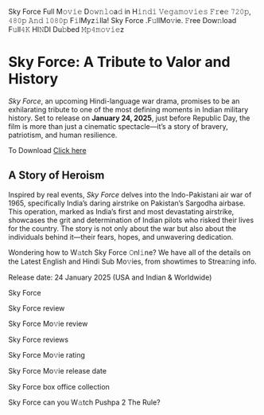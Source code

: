 Sky Force Full M𝚘𝚟𝚒𝚎 D𝚘𝚠𝚗𝚕𝚘a𝚍 in H𝚒𝚗𝚍𝚒 𝚅𝚎𝚐𝚊𝚖𝚘𝚟𝚒𝚎𝚜 𝙵𝚛e𝚎 𝟽𝟸𝟶𝚙, 𝟺𝟾𝟶𝚙 𝙰𝚗𝚍 𝟷𝟶𝟾𝟶𝚙
F𝚒lMyz𝚒lla! Sky Force .F𝚞llMo𝚟ie. 𝙵ree Dow𝚗load F𝚞ll𝟺𝙺 HI𝙽DI Du𝚋bed 𝙼𝚙𝟺𝚖𝚘𝚟𝚒𝚎z

# Sky Force: A Tribute to Valor and History

*Sky Force*, an upcoming Hindi-language war drama, promises to be an exhilarating tribute to one of the most defining moments in Indian military history. Set to release on **January 24, 2025**, just before Republic Day, the film is more than just a cinematic spectacle—it’s a story of bravery, patriotism, and human resilience.

To Download [Click here](https://www.showbizgalore.com/sky-force-cast-and-their-salary/)

## A Story of Heroism
Inspired by real events, *Sky Force* delves into the Indo-Pakistani air war of 1965, specifically India’s daring airstrike on Pakistan’s Sargodha airbase. This operation, marked as India’s first and most devastating airstrike, showcases the grit and determination of Indian pilots who risked their lives for the country. The story is not only about the war but also about the individuals behind it—their fears, hopes, and unwavering dedication.

Wondering how to W𝚊tch Sky Force 𝙾nl𝚒ne? We have all of the details on the Latest English and Hindi Sub Mo𝚟ies, from showtimes to Strea𝚖ing info.

Release date: 24 January 2025 (USA and Indian & Worldwide)

Sky Force

Sky Force review

Sky Force Mo𝚟ie review

Sky Force reviews

Sky Force Mo𝚟ie rating

Sky Force Mo𝚟ie release date

Sky Force box office collection

Sky Force can you W𝚊tch Pushpa 2 The Rule?
